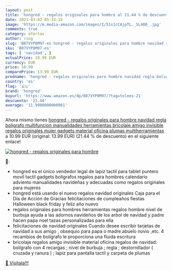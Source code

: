 ```yaml
---
layout: post
title: 'hongred - regalos originales para hombre al 21.44 % de descuento'
date: 2021-03-02 05:33:15
image: 'https://m.media-amazon.com/images/I/51s1cCAjpTL._SL400_.jpg'
comments: true
category: ofertas
author: ring
slug: 'B07VYP8M97-es hongred - regalos originales para hombre navidad regla...'
sku: 'B07VYP8M97-es'
tags: [ 'navidad', ]
actualPrice: 10.99 EUR
currency: EUR
price: 10.99
comparePrice: 13.99 EUR
prodname: 'hongred - regalos originales para hombre navidad regla boligrafo multifuncion manualidades herramientas bricolaje amigo invisible regalos originales mujer gadgets material oficina plumas multiherramientas'
country: 'es'
flag: '🇪🇸'
brand: 'hongred'
buyurl: 'https://www.amazon.es/dp/B07VYP8M97/?tag=tolees-21'
descuento: '21.44'
average: '11.9900000000001'
---
```


Ahora mismo tienes [hongred - regalos originales para hombre navidad regla boligrafo multifuncion manualidades herramientas bricolaje amigo invisible regalos originales mujer gadgets material oficina plumas multiherramientas](https://www.amazon.es/dp/B07VYP8M97/?tag=tolees-21) a 10.99 EUR (original: 13.99 EUR) (21.44 %  de descuento) en el siguiente enlace!

[![hongred - regalos originales para hombre](https://m.media-amazon.com/images/I/51s1cCAjpTL._SL400_.jpg)](https://www.amazon.es/dp/B07VYP8M97/?tag=tolees-21)

🔎:

- hongred es el único vendedor legal de lapiz tactil para tablet puntero movil tactil gadgets bolígrafos regalos para hombres calendario adviento manualidades navideñas y adecuadas como regalos originales para mujeres
- hongred está usando el nuevo regalos navidad originales Caja para el Día de Acción de Gracias felicitaciones de cumpleaños fiestas Halloween black friday y feliz año nuevo
- regalos originales para hombres herramientas regalos hombre nivel de burbuja ayuda a las adornos navideños de los arbol de navidad y padre hacen papa noel tazas personalizadas para ella
- felicitaciones de navidad originales Cuando desee escribir tarjetas de navidad a sus amigo , obsequio para papa o madre abuelo novio ,etc. 4 recambios de bolígrafo le proporciona una fluida escritura
- bricolaje regalos amigo invisible material oficina regalos de navidad: bolígrafo con 4 recargas ; nivel de burbuja ; regla ; destornillador ( cruzada y ranura ) ; lapiz para pantalla tactil y carpeta de plumas

[🛒 Visítala!!!](https://www.amazon.es/dp/B07VYP8M97/?tag=tolees-21)
